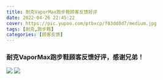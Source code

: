 ```yaml
---
title: 耐克VaporMax跑步鞋顾客反馈好评
date: 2022-04-26 22:45:22
cover: https://pic.yupoo.com/ptbxcp/f03dd8d7/medium.jpg
tags: [耐克,跑步鞋]
categories: [顾客反馈]
---
```


###  耐克VaporMax跑步鞋顾客反馈好评，感谢兄弟！
![](https://pic.yupoo.com/ptbxcp/00d12d2f/556b9d27.jpg)
![](https://pic.yupoo.com/ptbxcp/f03dd8d7/8b9e6820.jpg)
